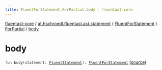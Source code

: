 ```yaml
---
title: FluentForStatement.ForPartial.body - fluentast-core
---
```


[fluentast-core](../../../index.html) / [at.hschroedl.fluentast.ast.statement](../../index.html) / [FluentForStatement](../index.html) / [ForPartial](index.html) / [body](.)

# body

`fun body(statement: `[`FluentStatement`](../../-fluent-statement/index.html)`): `[`FluentForStatement`](../index.html) [(source)](https://github.com/hschroedl/FluentAST/tree/master/core/src/main/kotlin//at.hschroedl.fluentast/ast/statement/ForStatement.kt#L42)